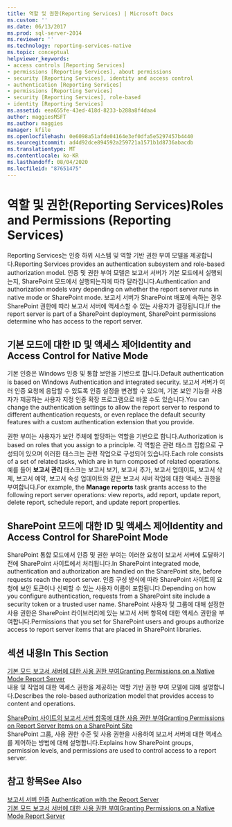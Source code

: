 ```yaml
---
title: 역할 및 권한(Reporting Services) | Microsoft Docs
ms.custom: ''
ms.date: 06/13/2017
ms.prod: sql-server-2014
ms.reviewer: ''
ms.technology: reporting-services-native
ms.topic: conceptual
helpviewer_keywords:
- access controls [Reporting Services]
- permissions [Reporting Services], about permissions
- security [Reporting Services], identity and access control
- authentication [Reporting Services]
- permissions [Reporting Services]
- security [Reporting Services], role-based
- identity [Reporting Services]
ms.assetid: eea655fe-43ed-418d-8233-b288a8f4daa4
author: maggiesMSFT
ms.author: maggies
manager: kfile
ms.openlocfilehash: 0e6098a51afde04164e3ef0dfa5e5297457b4440
ms.sourcegitcommit: ad4d92dce894592a259721a1571b1d8736abacdb
ms.translationtype: MT
ms.contentlocale: ko-KR
ms.lasthandoff: 08/04/2020
ms.locfileid: "87651475"
---
```

# <a name="roles-and-permissions-reporting-services"></a><span data-ttu-id="401de-102">역할 및 권한(Reporting Services)</span><span class="sxs-lookup"><span data-stu-id="401de-102">Roles and Permissions (Reporting Services)</span></span>
  <span data-ttu-id="401de-103">Reporting Services는 인증 하위 시스템 및 역할 기반 권한 부여 모델을 제공합니다.</span><span class="sxs-lookup"><span data-stu-id="401de-103">Reporting Services provides an authentication subsystem and role-based authorization model.</span></span> <span data-ttu-id="401de-104">인증 및 권한 부여 모델은 보고서 서버가 기본 모드에서 실행되는지, SharePoint 모드에서 실행되는지에 따라 달라집니다.</span><span class="sxs-lookup"><span data-stu-id="401de-104">Authentication and authorization models vary depending on whether the report server runs in native mode or SharePoint mode.</span></span> <span data-ttu-id="401de-105">보고서 서버가 SharePoint 배포에 속하는 경우 SharePoint 권한에 따라 보고서 서버에 액세스할 수 있는 사용자가 결정됩니다.</span><span class="sxs-lookup"><span data-stu-id="401de-105">If the report server is part of a SharePoint deployment, SharePoint permissions determine who has access to the report server.</span></span>  
  
## <a name="identity-and-access-control-for-native-mode"></a><span data-ttu-id="401de-106">기본 모드에 대한 ID 및 액세스 제어</span><span class="sxs-lookup"><span data-stu-id="401de-106">Identity and Access Control for Native Mode</span></span>  
 <span data-ttu-id="401de-107">기본 인증은 Windows 인증 및 통합 보안을 기반으로 합니다.</span><span class="sxs-lookup"><span data-stu-id="401de-107">Default authentication is based on Windows Authentication and integrated security.</span></span> <span data-ttu-id="401de-108">보고서 서버가 여러 인증 요청에 응답할 수 있도록 인증 설정을 변경할 수 있으며, 기본 보안 기능을 사용자가 제공하는 사용자 지정 인증 확장 프로그램으로 바꿀 수도 있습니다.</span><span class="sxs-lookup"><span data-stu-id="401de-108">You can change the authentication settings to allow the report server to respond to different authentication requests, or even replace the default security features with a custom authentication extension that you provide.</span></span>  
  
 <span data-ttu-id="401de-109">권한 부여는 사용자가 보안 주체에 할당하는 역할을 기반으로 합니다.</span><span class="sxs-lookup"><span data-stu-id="401de-109">Authorization is based on roles that you assign to a principle.</span></span> <span data-ttu-id="401de-110">각 역할은 관련 태스크 집합으로 구성되어 있으며 이러한 태스크는 관련 작업으로 구성되어 있습니다.</span><span class="sxs-lookup"><span data-stu-id="401de-110">Each role consists of a set of related tasks, which are in turn composed of related operations.</span></span> <span data-ttu-id="401de-111">예를 들어 **보고서 관리** 태스크는 보고서 보기, 보고서 추가, 보고서 업데이트, 보고서 삭제, 보고서 예약, 보고서 속성 업데이트와 같은 보고서 서버 작업에 대한 액세스 권한을 부여합니다.</span><span class="sxs-lookup"><span data-stu-id="401de-111">For example, the **Manage reports** task grants access to the following report server operations: view reports, add report, update report, delete report, schedule report, and update report properties.</span></span>  
  
## <a name="identity-and-access-control-for-sharepoint-mode"></a><span data-ttu-id="401de-112">SharePoint 모드에 대한 ID 및 액세스 제어</span><span class="sxs-lookup"><span data-stu-id="401de-112">Identity and Access Control for SharePoint Mode</span></span>  
 <span data-ttu-id="401de-113">SharePoint 통합 모드에서 인증 및 권한 부여는 이러한 요청이 보고서 서버에 도달하기 전에 SharePoint 사이트에서 처리됩니다.</span><span class="sxs-lookup"><span data-stu-id="401de-113">In SharePoint integrated mode, authentication and authorization are handled on the SharePoint site, before requests reach the report server.</span></span> <span data-ttu-id="401de-114">인증 구성 방식에 따라 SharePoint 사이트의 요청에 보안 토큰이나 신뢰할 수 있는 사용자 이름이 포함됩니다.</span><span class="sxs-lookup"><span data-stu-id="401de-114">Depending on how you configure authentication, requests from a SharePoint site include a security token or a trusted user name.</span></span> <span data-ttu-id="401de-115">SharePoint 사용자 및 그룹에 대해 설정한 사용 권한은 SharePoint 라이브러리에 있는 보고서 서버 항목에 대한 액세스 권한을 부여합니다.</span><span class="sxs-lookup"><span data-stu-id="401de-115">Permissions that you set for SharePoint users and groups authorize access to report server items that are placed in SharePoint libraries.</span></span>  
  
## <a name="in-this-section"></a><span data-ttu-id="401de-116">섹션 내용</span><span class="sxs-lookup"><span data-stu-id="401de-116">In This Section</span></span>  
 [<span data-ttu-id="401de-117">기본 모드 보고서 서버에 대한 사용 권한 부여</span><span class="sxs-lookup"><span data-stu-id="401de-117">Granting Permissions on a Native Mode Report Server</span></span>](granting-permissions-on-a-native-mode-report-server.md)  
 <span data-ttu-id="401de-118">내용 및 작업에 대한 액세스 권한을 제공하는 역할 기반 권한 부여 모델에 대해 설명합니다.</span><span class="sxs-lookup"><span data-stu-id="401de-118">Describes the role-based authorization model that provides access to content and operations.</span></span>  
  
 [<span data-ttu-id="401de-119">SharePoint 사이트의 보고서 서버 항목에 대한 사용 권한 부여</span><span class="sxs-lookup"><span data-stu-id="401de-119">Granting Permissions on Report Server Items on a SharePoint Site</span></span>](granting-permissions-on-report-server-items-on-a-sharepoint-site.md)  
 <span data-ttu-id="401de-120">SharePoint 그룹, 사용 권한 수준 및 사용 권한을 사용하여 보고서 서버에 대한 액세스를 제어하는 방법에 대해 설명합니다.</span><span class="sxs-lookup"><span data-stu-id="401de-120">Explains how SharePoint groups, permission levels, and permissions are used to control access to a report server.</span></span>  
  
## <a name="see-also"></a><span data-ttu-id="401de-121">참고 항목</span><span class="sxs-lookup"><span data-stu-id="401de-121">See Also</span></span>  
 <span data-ttu-id="401de-122">[보고서 서버 인증](authentication-with-the-report-server.md) </span><span class="sxs-lookup"><span data-stu-id="401de-122">[Authentication with the Report Server](authentication-with-the-report-server.md) </span></span>  
 [<span data-ttu-id="401de-123">기본 모드 보고서 서버에 대한 사용 권한 부여</span><span class="sxs-lookup"><span data-stu-id="401de-123">Granting Permissions on a Native Mode Report Server</span></span>](granting-permissions-on-a-native-mode-report-server.md)  
  
  
